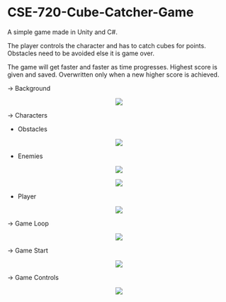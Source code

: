 # CSE-720-Cube-Catcher-Game

A simple game made in Unity and C#.

The player controls the character and has to catch cubes for points.
Obstacles need to be avoided else it is game over.

The game will get faster and faster as time progresses.
Highest score is given and saved. Overwritten only when a new higher score is achieved.

-> Background

<p align = "center">
  <img src = https://github.com/user-attachments/assets/bb6b4688-7393-4adc-b76f-92a0555cb555/>
</p>

-> Characters

- Obstacles
<p align = "center">
  <img src = https://github.com/user-attachments/assets/cb6bc05e-c9d3-4f5c-8deb-0885455360aa/>
</p>

- Enemies
<p align = "center">
  <img src = https://github.com/user-attachments/assets/bfdc388f-35a5-4637-a019-c453a90ab8e7/>
</p>

<p align = "center">
  <img src = https://github.com/user-attachments/assets/5c8db5e2-3759-4e1f-be2a-4a1b91fc14c4/>
</p>

- Player
<p align = "center">
  <img src = https://github.com/user-attachments/assets/bea639b1-5099-441c-bd07-4982febdbdaf/>
</p>

-> Game Loop

<p align = "center">
  <img src = https://github.com/user-attachments/assets/a554310d-5665-4bba-b24a-2e749eb6db3b/>
</p>

-> Game Start

<p align = "center">
  <img src = https://github.com/user-attachments/assets/24f40e1f-dd80-4eb6-af20-683735db355f/>
</p>

-> Game Controls

<p align = "center">
  <img src = https://github.com/user-attachments/assets/13817ab6-a245-4206-ac7c-da8d5a74a4fe/>
</p>
